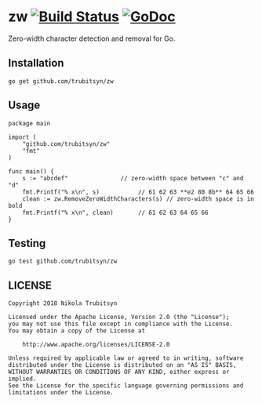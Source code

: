 # zw [![Build Status](https://travis-ci.org/trubitsyn/zw.svg?branch=master)](https://travis-ci.org/trubitsyn/zw) [![GoDoc](https://godoc.org/github.com/trubitsyn/zw?status.png)](https://godoc.org/github.com/trubitsyn/zw)
Zero-width character detection and removal for Go.

## Installation
`go get github.com/trubitsyn/zw`

## Usage
```
package main

import (
	"github.com/trubitsyn/zw"
	"fmt"
)

func main() {
	s := "abc​def"				 // zero-width space between "c" and "d"
	fmt.Printf("% x\n", s)			 // 61 62 63 **e2 80 8b** 64 65 66
	clean := zw.RemoveZeroWidthCharacters(s) // zero-width space is in bold
	fmt.Printf("% x\n", clean)		 // 61 62 63 64 65 66
}
```

## Testing
`go test github.com/trubitsyn/zw`

## LICENSE
```
Copyright 2018 Nikola Trubitsyn

Licensed under the Apache License, Version 2.0 (the "License");
you may not use this file except in compliance with the License.
You may obtain a copy of the License at

    http://www.apache.org/licenses/LICENSE-2.0

Unless required by applicable law or agreed to in writing, software
distributed under the License is distributed on an "AS IS" BASIS,
WITHOUT WARRANTIES OR CONDITIONS OF ANY KIND, either express or implied.
See the License for the specific language governing permissions and
limitations under the License.
```
